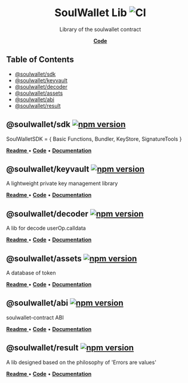 <h1 align="center">
   <b>
        SoulWallet Lib
    </b>
  <img alt="CI" src="https://github.com/SoulWallet/soulwalletlib/actions/workflows/UnitTest.yml/badge.svg?branch=develop"/>
</h1>

<p align="center">
Library of the soulwallet contract
</p>

<p align="center">
    <a href="https://github.com/SoulWallet/soulwalletlib/"><b>Code</b></a>
</p>

## Table of Contents

- [@soulwallet/sdk](#@soulwallet/sdk)
- [@soulwallet/keyvault](#@soulwallet/keyvault)
- [@soulwallet/decoder](#@soulwallet/decoder)
- [@soulwallet/assets](#@soulwallet/assets)
- [@soulwallet/abi](#@soulwallet/abi)
- [@soulwallet/result](#@soulwallet/result)






## @soulwallet/sdk [![npm version](https://badge.fury.io/js/@soulwallet%2Fsdk.svg)](https://badge.fury.io/js/@soulwallet%2Fsdk)
SoulWalletSDK = {  Basic Functions,  Bundler, KeyStore,  SignatureTools }
<p align="left">
<a href="./packages/soulwallet-sdk/README.md">
<b>Readme</b>
</a>
 • 
<a href="./packages/soulwallet-sdk"><b>Code</b></a>
 • 
<a href="./packages/soulwallet-sdk/docs/modules.md"><b>Documentation</b></a>
</p>



## @soulwallet/keyvault [![npm version](https://badge.fury.io/js/@soulwallet%2Fkeyvault.svg)](https://badge.fury.io/js/@soulwallet%2Fkeyvault)

A lightweight private key management library
<p align="left">
<a href="./packages/soulwallet-keyvault/README.md">
<b>Readme</b>
</a>
 • 
<a href="./packages/soulwallet-keyvault"><b>Code</b></a>
 • 
<a href="./packages/soulwallet-keyvault/docs/modules.md"><b>Documentation</b></a>
</p>



## @soulwallet/decoder [![npm version](https://badge.fury.io/js/@soulwallet%2Fdecoder.svg)](https://badge.fury.io/js/@soulwallet%2Fdecoder)

A lib for decode userOp.calldata
<p align="left">
<a href="./packages/soulwallet-decoder/README.md">
<b>Readme</b>
</a>
 • 
<a href="./packages/soulwallet-decoder"><b>Code</b></a>
 • 
<a href="./packages/soulwallet-decoder/docs/modules.md"><b>Documentation</b></a>
</p>



## @soulwallet/assets [![npm version](https://badge.fury.io/js/@soulwallet%2Fassets.svg)](https://badge.fury.io/js/@soulwallet%2Fassets)

A database of token
<p align="left">
<a href="./packages/soulwallet-assets/README.md">
<b>Readme</b>
</a>
 • 
<a href="./packages/soulwallet-assets"><b>Code</b></a>
 • 
<a href="./packages/soulwallet-assets/docs/modules.md"><b>Documentation</b></a>
</p>



## @soulwallet/abi [![npm version](https://badge.fury.io/js/@soulwallet%2Fabi.svg)](https://badge.fury.io/js/@soulwallet%2Fabi)

soulwallet-contract ABI
<p align="left">
<a href="./packages/soulwallet-abi/README.md">
<b>Readme</b>
</a>
 • 
<a href="./packages/soulwallet-abi"><b>Code</b></a>
 • 
<a href="./packages/soulwallet-abi/docs/modules.md"><b>Documentation</b></a>
</p>



## @soulwallet/result [![npm version](https://badge.fury.io/js/@soulwallet%2Fresult.svg)](https://badge.fury.io/js/@soulwallet%2Fresult)

A lib designed based on the philosophy of 'Errors are values'
<p align="left">
<a href="./packages/soulwallet-result/README.md">
<b>Readme</b>
</a>
 • 
<a href="./packages/soulwallet-result"><b>Code</b></a>
 • 
<a href="./packages/soulwallet-result/docs/modules.md"><b>Documentation</b></a>
</p>

